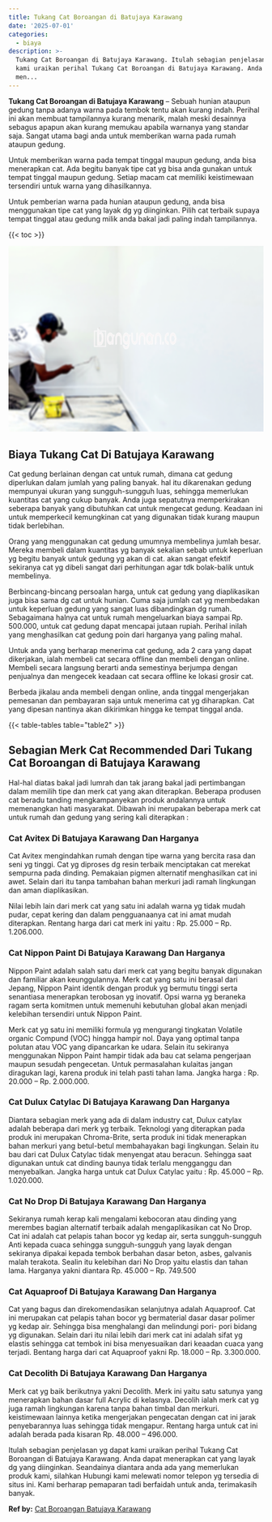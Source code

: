 ```yaml
---
title: Tukang Cat Boroangan di Batujaya Karawang
date: '2025-07-01'
categories:
  - biaya
description: >-
  Tukang Cat Boroangan di Batujaya Karawang. Itulah sebagian penjelasan yg dapat
  kami uraikan perihal Tukang Cat Boroangan di Batujaya Karawang. Anda dapat
  men...
---
```


**Tukang Cat Boroangan di Batujaya Karawang** – Sebuah hunian ataupun gedung tanpa adanya warna pada tembok tentu akan kurang indah. Perihal ini akan membuat tampilannya kurang menarik, malah meski desainnya sebagus apapun akan kurang memukau apabila warnanya yang standar saja. Sangat utama bagi anda untuk memberikan warna pada rumah ataupun gedung.

Untuk memberikan warna pada tempat tinggal maupun gedung, anda bisa menerapkan cat. Ada begitu banyak tipe cat yg bisa anda gunakan untuk tempat tinggal maupun gedung. Setiap macam cat memiliki keistimewaan tersendiri untuk warna yang dihasilkannya.

Untuk pemberian warna pada hunian ataupun gedung, anda bisa menggunakan tipe cat yang layak dg yg diinginkan. Pilih cat terbaik supaya tempat tinggal atau gedung milik anda bakal jadi paling indah tampilannya.

{{< toc >}}

![Tukang Cat Boroangan di Batujaya Karawang](/images/jasa-cat-murah41.png)

## Biaya Tukang Cat Di Batujaya Karawang

Cat gedung berlainan dengan cat untuk rumah, dimana cat gedung diperlukan dalam jumlah yang paling banyak. hal itu dikarenakan gedung mempunyai ukuran yang sungguh-sungguh luas, sehingga memerlukan kuantitas cat yang cukup banyak. Anda juga sepatutnya memperkirakan seberapa banyak yang dibutuhkan cat untuk mengecat gedung. Keadaan ini untuk memperkecil kemungkinan cat yang digunakan tidak kurang maupun tidak berlebihan.

Orang yang menggunakan cat gedung umumnya membelinya jumlah besar. Mereka membeli dalam kuantitas yg banyak sekalian sebab untuk keperluan yg begitu banyak untuk gedung yg akan di cat. akan sangat efektif sekiranya cat yg dibeli sangat dari perhitungan agar tdk bolak-balik untuk membelinya.

Berbincang-bincang persoalan harga, untuk cat gedung yang diaplikasikan juga bisa sama dg cat untuk hunian. Cuma saja jumlah cat yg membedakan untuk keperluan gedung yang sangat luas dibandingkan dg rumah. Sebagaimana halnya cat untuk rumah mengeluarkan biaya sampai Rp. 500.000, untuk cat gedung dapat mencapai jutaan rupiah. Perihal inilah yang menghasilkan cat gedung poin dari harganya yang paling mahal.

Untuk anda yang berharap menerima cat gedung, ada 2 cara yang dapat dikerjakan, ialah membeli cat secara offline dan membeli dengan online. Membeli secara langsung berarti anda semestinya berjumpa dengan penjualnya dan mengecek keadaan cat secara offline ke lokasi grosir cat.

Berbeda jikalau anda membeli dengan online, anda tinggal mengerjakan pemesanan dan pembayaran saja untuk menerima cat yg diharapkan. Cat yang dipesan nantinya akan dikirimkan hingga ke tempat tinggal anda.

{{< table-tables table="table2" >}}

## Sebagian Merk Cat Recommended Dari Tukang Cat Boroangan di Batujaya Karawang

Hal-hal diatas bakal jadi lumrah dan tak jarang bakal jadi pertimbangan dalam memilih tipe dan merk cat yang akan diterapkan. Beberapa produsen cat beradu tanding mengkampanyekan produk andalannya untuk memenangkan hati masyarakat. Dibawah ini merupakan beberapa merk cat untuk rumah dan gedung yang sering kali diterapkan :

### Cat Avitex Di Batujaya Karawang Dan Harganya

Cat Avitex mengindahkan rumah dengan tipe warna yang bercita rasa dan seni yg tinggi. Cat yg diproses dg resin terbaik menciptakan cat merekat sempurna pada dinding. Pemakaian pigmen alternatif menghasilkan cat ini awet. Selain dari itu tanpa tambahan bahan merkuri jadi ramah lingkungan dan aman diaplikasikan.

Nilai lebih lain dari merk cat yang satu ini adalah warna yg tidak mudah pudar, cepat kering dan dalam pengguanaanya cat ini amat mudah diterapkan. Rentang harga dari cat merk ini yaitu : Rp. 25.000 – Rp. 1.206.000.

### Cat Nippon Paint Di Batujaya Karawang Dan Harganya

Nippon Paint adalah salah satu dari merk cat yang begitu banyak digunakan dan familiar akan keunggulannya. Merk cat yang satu ini berasal dari Jepang, Nippon Paint identik dengan produk yg bermutu tinggi serta senantiasa menerapkan terobosan yg inovatif. Opsi warna yg beraneka ragam serta komitmen untuk memenuhi kebutuhan global akan menjadi kelebihan tersendiri untuk Nippon Paint.

Merk cat yg satu ini memiliki formula yg mengurangi tingkatan Volatile organic Compund (VOC) hingga hampir nol. Daya yang optimal tanpa polutan atau VOC yang dipancarkan ke udara. Selain itu sekiranya menggunakan Nippon Paint hampir tidak ada bau cat selama pengerjaan maupun sesudah pengecetan. Untuk permasalahan kulaitas jangan diragukan lagi, karena produk ini telah pasti tahan lama. Jangka harga : Rp. 20.000 – Rp. 2.000.000.

### Cat Dulux Catylac Di Batujaya Karawang Dan Harganya

Diantara sebagian merk yang ada di dalam industry cat, Dulux catylax adalah beberapa dari merk yg terbaik. Teknologi yang diterapkan pada produk ini merupakan Chroma-Brite, serta produk ini tidak menerapkan bahan merkuri yang betul-betul membahayakan bagi lingkungan. Selain itu bau dari cat Dulux Catylac tidak menyengat atau beracun. Sehingga saat digunakan untuk cat dinding baunya tidak terlalu mengganggu dan menyebalkan. Jangka harga untuk cat Dulux Catylac yaitu : Rp. 45.000 – Rp. 1.020.000.

### Cat No Drop Di Batujaya Karawang Dan Harganya

Sekiranya rumah kerap kali mengalami kebocoran atau dinding yang merembes bagian alternatif terbaik adalah mengaplikasikan cat No Drop. Cat ini adalah cat pelapis tahan bocor yg kedap air, serta sungguh-sungguh Anti kepada cuaca sehingga sungguh-sungguh yang layak dengan sekiranya dipakai kepada tembok berbahan dasar beton, asbes, galvanis malah terakota. Sealin itu kelebihan dari No Drop yaitu elastis dan tahan lama. Harganya yakni diantara Rp. 45.000 – Rp. 749.500

### Cat Aquaproof Di Batujaya Karawang Dan Harganya

Cat yang bagus dan direkomendasikan selanjutnya adalah Aquaproof. Cat ini merupakan cat pelapis tahan bocor yg bermaterial dasar dasar polimer yg kedap air. Sehingga bisa menghalangi dan melindungi pori- pori bidang yg digunakan. Selain dari itu nilai lebih dari merk cat ini adalah sifat yg elastis sehingga cat tembok ini bisa menyesuaikan dari keaadan cuaca yang terjadi. Bentang harga dari cat Aquaproof yakni Rp. 18.000 – Rp. 3.300.000.

### Cat Decolith Di Batujaya Karawang Dan Harganya

Merk cat yg baik berikutnya yakni Decolith. Merk ini yaitu satu satunya yang menerapkan bahan dasar full Acrylic di kelasnya. Decolih ialah merk cat yg juga ramah lingkungan karena tanpa bahan timbal dan merkuri. keistimewaan lainnya ketika mengerjakan pengecatan dengan cat ini jarak penyebarannya luas sehingga tidak mengapur. Rentang harga untuk cat ini adalah berada pada kisaran Rp. 48.000 – 496.000.

Itulah sebagian penjelasan yg dapat kami uraikan perihal Tukang Cat Boroangan di Batujaya Karawang. Anda dapat menerapkan cat yang layak dg yang diinginkan. Seandainya diantara anda ada yang memerlukan produk kami, silahkan Hubungi kami melewati nomor telepon yg tersedia di situs ini. Kami berharap pemaparan tadi berfaidah untuk anda, terimakasih banyak.

**Ref by:** [Cat Boroangan Batujaya Karawang](https://id.wikipedia.org/wiki/Cat)
